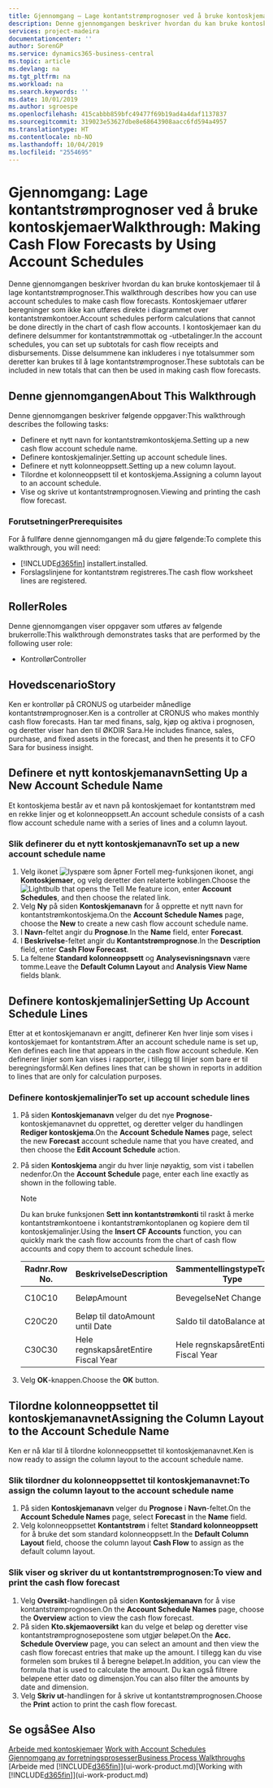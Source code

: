 ```yaml
---
title: Gjennomgang – Lage kontantstrømprognoser ved å bruke kontoskjemaer | Microsoft-dokumentasjon
description: Denne gjennomgangen beskriver hvordan du kan bruke kontoskjemaer til å lage kontantstrømprognoser. Kontoskjemaer utfører beregninger som ikke kan utføres direkte i diagrammet over kontantstrømkontoer. I kontoskjemaer kan du definere delsummer for kontantstrømmottak og -utbetalinger. Disse delsummene kan inkluderes i nye totalsummer som deretter kan brukes til å lage kontantstrømprognoser.
services: project-madeira
documentationcenter: ''
author: SorenGP
ms.service: dynamics365-business-central
ms.topic: article
ms.devlang: na
ms.tgt_pltfrm: na
ms.workload: na
ms.search.keywords: ''
ms.date: 10/01/2019
ms.author: sgroespe
ms.openlocfilehash: 415cabbb859bfc49477f69b19ad4a4daf1137837
ms.sourcegitcommit: 319023e53627dbe8e68643908aacc6fd594a4957
ms.translationtype: HT
ms.contentlocale: nb-NO
ms.lasthandoff: 10/04/2019
ms.locfileid: "2554695"
---
```

# <a name="walkthrough-making-cash-flow-forecasts-by-using-account-schedules"></a><span data-ttu-id="52ccc-106">Gjennomgang: Lage kontantstrømprognoser ved å bruke kontoskjemaer</span><span class="sxs-lookup"><span data-stu-id="52ccc-106">Walkthrough: Making Cash Flow Forecasts by Using Account Schedules</span></span>
<span data-ttu-id="52ccc-107">Denne gjennomgangen beskriver hvordan du kan bruke kontoskjemaer til å lage kontantstrømprognoser.</span><span class="sxs-lookup"><span data-stu-id="52ccc-107">This walkthrough describes how you can use account schedules to make cash flow forecasts.</span></span> <span data-ttu-id="52ccc-108">Kontoskjemaer utfører beregninger som ikke kan utføres direkte i diagrammet over kontantstrømkontoer.</span><span class="sxs-lookup"><span data-stu-id="52ccc-108">Account schedules perform calculations that cannot be done directly in the chart of cash flow accounts.</span></span> <span data-ttu-id="52ccc-109">I kontoskjemaer kan du definere delsummer for kontantstrømmottak og -utbetalinger.</span><span class="sxs-lookup"><span data-stu-id="52ccc-109">In the account schedules, you can set up subtotals for cash flow receipts and disbursements.</span></span> <span data-ttu-id="52ccc-110">Disse delsummene kan inkluderes i nye totalsummer som deretter kan brukes til å lage kontantstrømprognoser.</span><span class="sxs-lookup"><span data-stu-id="52ccc-110">These subtotals can be included in new totals that can then be used in making cash flow forecasts.</span></span>  

## <a name="about-this-walkthrough"></a><span data-ttu-id="52ccc-111">Denne gjennomgangen</span><span class="sxs-lookup"><span data-stu-id="52ccc-111">About This Walkthrough</span></span>  
<span data-ttu-id="52ccc-112">Denne gjennomgangen beskriver følgende oppgaver:</span><span class="sxs-lookup"><span data-stu-id="52ccc-112">This walkthrough describes the following tasks:</span></span>  

- <span data-ttu-id="52ccc-113">Definere et nytt navn for kontantstrømkontoskjema.</span><span class="sxs-lookup"><span data-stu-id="52ccc-113">Setting up a new cash flow account schedule name.</span></span>  
- <span data-ttu-id="52ccc-114">Definere kontoskjemalinjer.</span><span class="sxs-lookup"><span data-stu-id="52ccc-114">Setting up account schedule lines.</span></span>  
- <span data-ttu-id="52ccc-115">Definere et nytt kolonneoppsett.</span><span class="sxs-lookup"><span data-stu-id="52ccc-115">Setting up a new column layout.</span></span>  
- <span data-ttu-id="52ccc-116">Tilordne et kolonneoppsett til et kontoskjema.</span><span class="sxs-lookup"><span data-stu-id="52ccc-116">Assigning a column layout to an account schedule.</span></span>  
- <span data-ttu-id="52ccc-117">Vise og skrive ut kontantstrømprognosen.</span><span class="sxs-lookup"><span data-stu-id="52ccc-117">Viewing and printing the cash flow forecast.</span></span>  

### <a name="prerequisites"></a><span data-ttu-id="52ccc-118">Forutsetninger</span><span class="sxs-lookup"><span data-stu-id="52ccc-118">Prerequisites</span></span>  
<span data-ttu-id="52ccc-119">For å fullføre denne gjennomgangen må du gjøre følgende:</span><span class="sxs-lookup"><span data-stu-id="52ccc-119">To complete this walkthrough, you will need:</span></span>  

- [!INCLUDE[d365fin](includes/d365fin_md.md)] <span data-ttu-id="52ccc-120">installert.</span><span class="sxs-lookup"><span data-stu-id="52ccc-120">installed.</span></span>  
- <span data-ttu-id="52ccc-121">Forslagslinjene for kontantstrøm registreres.</span><span class="sxs-lookup"><span data-stu-id="52ccc-121">The cash flow worksheet lines are registered.</span></span>  

## <a name="roles"></a><span data-ttu-id="52ccc-122">Roller</span><span class="sxs-lookup"><span data-stu-id="52ccc-122">Roles</span></span>  
<span data-ttu-id="52ccc-123">Denne gjennomgangen viser oppgaver som utføres av følgende brukerrolle:</span><span class="sxs-lookup"><span data-stu-id="52ccc-123">This walkthrough demonstrates tasks that are performed by the following user role:</span></span>  

- <span data-ttu-id="52ccc-124">Kontrollør</span><span class="sxs-lookup"><span data-stu-id="52ccc-124">Controller</span></span>  

## <a name="story"></a><span data-ttu-id="52ccc-125">Hovedscenario</span><span class="sxs-lookup"><span data-stu-id="52ccc-125">Story</span></span>  
<span data-ttu-id="52ccc-126">Ken er kontrollør på CRONUS og utarbeider månedlige kontantstrømprognoser.</span><span class="sxs-lookup"><span data-stu-id="52ccc-126">Ken is a controller at CRONUS who makes monthly cash flow forecasts.</span></span> <span data-ttu-id="52ccc-127">Han tar med finans, salg, kjøp og aktiva i prognosen, og deretter viser han den til ØKDIR Sara.</span><span class="sxs-lookup"><span data-stu-id="52ccc-127">He includes finance, sales, purchase, and fixed assets in the forecast, and then he presents it to CFO Sara for business insight.</span></span>  

## <a name="setting-up-a-new-account-schedule-name"></a><span data-ttu-id="52ccc-128">Definere et nytt kontoskjemanavn</span><span class="sxs-lookup"><span data-stu-id="52ccc-128">Setting Up a New Account Schedule Name</span></span>  
<span data-ttu-id="52ccc-129">Et kontoskjema består av et navn på kontoskjemaet for kontantstrøm med en rekke linjer og et kolonneoppsett.</span><span class="sxs-lookup"><span data-stu-id="52ccc-129">An account schedule consists of a cash flow account schedule name with a series of lines and a column layout.</span></span>  

### <a name="to-set-up-a-new-account-schedule-name"></a><span data-ttu-id="52ccc-130">Slik definerer du et nytt kontoskjemanavn</span><span class="sxs-lookup"><span data-stu-id="52ccc-130">To set up a new account schedule name</span></span>  

1.  <span data-ttu-id="52ccc-131">Velg ikonet ![lyspære som åpner Fortell meg-funksjonen](media/ui-search/search_small.png "Fortell hva du vil gjøre") ikonet, angi **Kontoskjemaer**, og velg deretter den relaterte koblingen.</span><span class="sxs-lookup"><span data-stu-id="52ccc-131">Choose the ![Lightbulb that opens the Tell Me feature](media/ui-search/search_small.png "Tell me what you want to do") icon, enter **Account Schedules**, and then choose the related link.</span></span>  
2.  <span data-ttu-id="52ccc-132">Velg **Ny** på siden **Kontoskjemanavn** for å opprette et nytt navn for kontantstrømkontoskjema.</span><span class="sxs-lookup"><span data-stu-id="52ccc-132">On the **Account Schedule Names** page, choose the **New** to create a new cash flow account schedule name.</span></span>  
3.  <span data-ttu-id="52ccc-133">I **Navn**-feltet angir du **Prognose**.</span><span class="sxs-lookup"><span data-stu-id="52ccc-133">In the **Name** field, enter **Forecast**.</span></span>  
4.  <span data-ttu-id="52ccc-134">I **Beskrivelse**-feltet angir du **Kontantstrømprognose**.</span><span class="sxs-lookup"><span data-stu-id="52ccc-134">In the **Description** field, enter **Cash Flow Forecast**.</span></span>  
5.  <span data-ttu-id="52ccc-135">La feltene **Standard kolonneoppsett** og **Analysevisningsnavn** være tomme.</span><span class="sxs-lookup"><span data-stu-id="52ccc-135">Leave the **Default Column Layout** and **Analysis View Name** fields blank.</span></span>  

## <a name="setting-up-account-schedule-lines"></a><span data-ttu-id="52ccc-136">Definere kontoskjemalinjer</span><span class="sxs-lookup"><span data-stu-id="52ccc-136">Setting Up Account Schedule Lines</span></span>  
<span data-ttu-id="52ccc-137">Etter at et kontoskjemanavn er angitt, definerer Ken hver linje som vises i kontoskjemaet for kontantstrøm.</span><span class="sxs-lookup"><span data-stu-id="52ccc-137">After an account schedule name is set up, Ken defines each line that appears in the cash flow account schedule.</span></span> <span data-ttu-id="52ccc-138">Ken definerer linjer som kan vises i rapporter, i tillegg til linjer som bare er til beregningsformål.</span><span class="sxs-lookup"><span data-stu-id="52ccc-138">Ken defines lines that can be shown in reports in addition to lines that are only for calculation purposes.</span></span>  

### <a name="to-set-up-account-schedule-lines"></a><span data-ttu-id="52ccc-139">Definere kontoskjemalinjer</span><span class="sxs-lookup"><span data-stu-id="52ccc-139">To set up account schedule lines</span></span>  

1.  <span data-ttu-id="52ccc-140">På siden **Kontoskjemanavn** velger du det nye **Prognose**-kontoskjemanavnet du opprettet, og deretter velger du handlingen **Rediger kontoskjema**.</span><span class="sxs-lookup"><span data-stu-id="52ccc-140">On the **Account Schedule Names** page, select the new **Forecast** account schedule name that you have created, and then choose the **Edit Account Schedule** action.</span></span>  
2.  <span data-ttu-id="52ccc-141">På siden **Kontoskjema** angir du hver linje nøyaktig, som vist i tabellen nedenfor.</span><span class="sxs-lookup"><span data-stu-id="52ccc-141">On the **Account Schedule** page, enter each line exactly as shown in the following table.</span></span>  

    > [!NOTE]  
    >  <span data-ttu-id="52ccc-142">Du kan bruke funksjonen **Sett inn kontantstrømkonti** til raskt å merke kontantstrømkontoene i kontantstrømkontoplanen og kopiere dem til kontoskjemalinjer.</span><span class="sxs-lookup"><span data-stu-id="52ccc-142">Using the **Insert CF Accounts** function, you can quickly mark the cash flow accounts from the chart of cash flow accounts and copy them to account schedule lines.</span></span>  

    |<span data-ttu-id="52ccc-143">Radnr.</span><span class="sxs-lookup"><span data-stu-id="52ccc-143">Row No.</span></span>|<span data-ttu-id="52ccc-144">Beskrivelse</span><span class="sxs-lookup"><span data-stu-id="52ccc-144">Description</span></span>|<span data-ttu-id="52ccc-145">Sammentellingstype</span><span class="sxs-lookup"><span data-stu-id="52ccc-145">Totaling Type</span></span>|<span data-ttu-id="52ccc-146">Sammentelling</span><span class="sxs-lookup"><span data-stu-id="52ccc-146">Totaling</span></span>|<span data-ttu-id="52ccc-147">Radtype</span><span class="sxs-lookup"><span data-stu-id="52ccc-147">Row Type</span></span>|<span data-ttu-id="52ccc-148">Beløpstype</span><span class="sxs-lookup"><span data-stu-id="52ccc-148">Amount Type</span></span>|<span data-ttu-id="52ccc-149">Vis</span><span class="sxs-lookup"><span data-stu-id="52ccc-149">Show</span></span>|  
    |-------|-----------|-------------|--------|--------|-----------|----|
    |<span data-ttu-id="52ccc-150">C10</span><span class="sxs-lookup"><span data-stu-id="52ccc-150">C10</span></span>|<span data-ttu-id="52ccc-151">Beløp</span><span class="sxs-lookup"><span data-stu-id="52ccc-151">Amount</span></span>|<span data-ttu-id="52ccc-152">Bevegelse</span><span class="sxs-lookup"><span data-stu-id="52ccc-152">Net Change</span></span>|<span data-ttu-id="52ccc-153">Poster</span><span class="sxs-lookup"><span data-stu-id="52ccc-153">Entries</span></span>|<span data-ttu-id="52ccc-154">Nettobeløp</span><span class="sxs-lookup"><span data-stu-id="52ccc-154">Net Amount</span></span>|<span data-ttu-id="52ccc-155">Alltid</span><span class="sxs-lookup"><span data-stu-id="52ccc-155">Always</span></span>|  
    |<span data-ttu-id="52ccc-156">C20</span><span class="sxs-lookup"><span data-stu-id="52ccc-156">C20</span></span>|<span data-ttu-id="52ccc-157">Beløp til dato</span><span class="sxs-lookup"><span data-stu-id="52ccc-157">Amount until Date</span></span>|<span data-ttu-id="52ccc-158">Saldo til dato</span><span class="sxs-lookup"><span data-stu-id="52ccc-158">Balance at Date</span></span>|<span data-ttu-id="52ccc-159">Poster</span><span class="sxs-lookup"><span data-stu-id="52ccc-159">Entries</span></span>|<span data-ttu-id="52ccc-160">Nettobeløp</span><span class="sxs-lookup"><span data-stu-id="52ccc-160">Net Amount</span></span>|<span data-ttu-id="52ccc-161">Alltid</span><span class="sxs-lookup"><span data-stu-id="52ccc-161">Always</span></span>|  
    |<span data-ttu-id="52ccc-162">C30</span><span class="sxs-lookup"><span data-stu-id="52ccc-162">C30</span></span>|<span data-ttu-id="52ccc-163">Hele regnskapsåret</span><span class="sxs-lookup"><span data-stu-id="52ccc-163">Entire Fiscal Year</span></span>|<span data-ttu-id="52ccc-164">Hele regnskapsåret</span><span class="sxs-lookup"><span data-stu-id="52ccc-164">Entire Fiscal Year</span></span>|<span data-ttu-id="52ccc-165">Poster</span><span class="sxs-lookup"><span data-stu-id="52ccc-165">Entries</span></span>|<span data-ttu-id="52ccc-166">Nettobeløp</span><span class="sxs-lookup"><span data-stu-id="52ccc-166">Net Amount</span></span>|<span data-ttu-id="52ccc-167">Alltid</span><span class="sxs-lookup"><span data-stu-id="52ccc-167">Always</span></span>|  

4.  <span data-ttu-id="52ccc-168">Velg **OK**-knappen.</span><span class="sxs-lookup"><span data-stu-id="52ccc-168">Choose the **OK** button.</span></span>  

## <a name="assigning-the-column-layout-to-the-account-schedule-name"></a><span data-ttu-id="52ccc-169">Tilordne kolonneoppsettet til kontoskjemanavnet</span><span class="sxs-lookup"><span data-stu-id="52ccc-169">Assigning the Column Layout to the Account Schedule Name</span></span>  
<span data-ttu-id="52ccc-170">Ken er nå klar til å tilordne kolonneoppsettet til kontoskjemanavnet.</span><span class="sxs-lookup"><span data-stu-id="52ccc-170">Ken is now ready to assign the column layout to the account schedule name.</span></span>  

### <a name="to-assign-the-column-layout-to-the-account-schedule-name"></a><span data-ttu-id="52ccc-171">Slik tilordner du kolonneoppsettet til kontoskjemanavnet:</span><span class="sxs-lookup"><span data-stu-id="52ccc-171">To assign the column layout to the account schedule name</span></span>  

1.  <span data-ttu-id="52ccc-172">På siden **Kontoskjemanavn** velger du **Prognose** i **Navn**-feltet.</span><span class="sxs-lookup"><span data-stu-id="52ccc-172">On the **Account Schedule Names** page, select **Forecast** in the **Name** field.</span></span>  
2.  <span data-ttu-id="52ccc-173">Velg kolonneoppsettet **Kontantstrøm** i feltet **Standard kolonneoppsett** for å bruke det som standard kolonneoppsett.</span><span class="sxs-lookup"><span data-stu-id="52ccc-173">In the **Default Column Layout** field, choose the column layout **Cash Flow** to assign as the default column layout.</span></span>  

### <a name="to-view-and-print-the-cash-flow-forecast"></a><span data-ttu-id="52ccc-174">Slik viser og skriver du ut kontantstrømprognosen:</span><span class="sxs-lookup"><span data-stu-id="52ccc-174">To view and print the cash flow forecast</span></span>  
1.  <span data-ttu-id="52ccc-175">Velg **Oversikt**-handlingen på siden **Kontoskjemanavn** for å vise kontantstrømprognosen.</span><span class="sxs-lookup"><span data-stu-id="52ccc-175">On the **Account Schedule Names** page, choose the **Overview** action to view the cash flow forecast.</span></span>  
2.  <span data-ttu-id="52ccc-176">På siden **Kto.skjemaoversikt** kan du velge et beløp og deretter vise kontantstrømprognosepostene som utgjør beløpet.</span><span class="sxs-lookup"><span data-stu-id="52ccc-176">On the **Acc. Schedule Overview** page, you can select an amount and then view the cash flow forecast entries that make up the amount.</span></span> <span data-ttu-id="52ccc-177">I tillegg kan du vise formelen som brukes til å beregne beløpet.</span><span class="sxs-lookup"><span data-stu-id="52ccc-177">In addition, you can view the formula that is used to calculate the amount.</span></span> <span data-ttu-id="52ccc-178">Du kan også filtrere beløpene etter dato og dimensjon.</span><span class="sxs-lookup"><span data-stu-id="52ccc-178">You can also filter the amounts by date and dimension.</span></span>  
3.  <span data-ttu-id="52ccc-179">Velg **Skriv ut**-handlingen for å skrive ut kontantstrømprognosen.</span><span class="sxs-lookup"><span data-stu-id="52ccc-179">Choose the **Print** action to print the cash flow forecast.</span></span>  

## <a name="see-also"></a><span data-ttu-id="52ccc-180">Se også</span><span class="sxs-lookup"><span data-stu-id="52ccc-180">See Also</span></span>  
 <span data-ttu-id="52ccc-181">[Arbeide med kontoskjemaer](bi-how-work-account-schedule.md) </span><span class="sxs-lookup"><span data-stu-id="52ccc-181">[Work with Account Schedules](bi-how-work-account-schedule.md) </span></span>  
 [<span data-ttu-id="52ccc-182">Gjennomgang av forretningsprosesser</span><span class="sxs-lookup"><span data-stu-id="52ccc-182">Business Process Walkthroughs</span></span>](walkthrough-business-process-walkthroughs.md)  
 <span data-ttu-id="52ccc-183">[Arbeide med [!INCLUDE[d365fin](includes/d365fin_md.md)]](ui-work-product.md)</span><span class="sxs-lookup"><span data-stu-id="52ccc-183">[Working with [!INCLUDE[d365fin](includes/d365fin_md.md)]](ui-work-product.md)</span></span>
